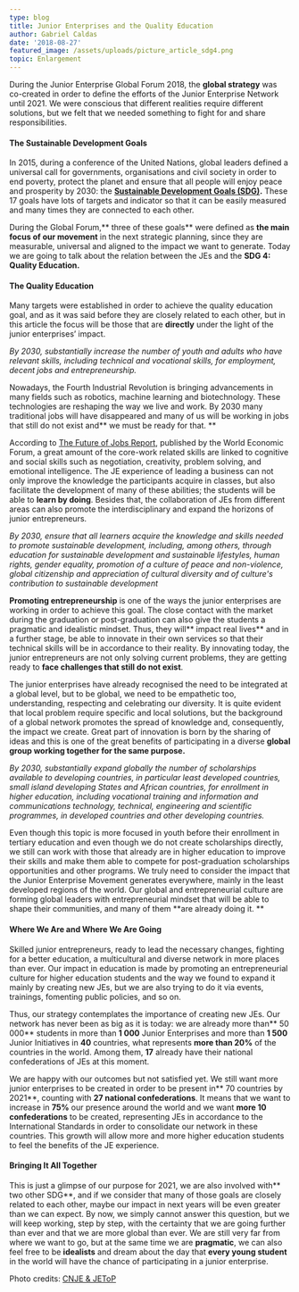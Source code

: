 ```yaml
---
type: blog
title: Junior Enterprises and the Quality Education
author: Gabriel Caldas
date: '2018-08-27'
featured_image: /assets/uploads/picture_article_sdg4.png
topic: Enlargement
---
```

During the Junior Enterprise Global Forum 2018, the **global strategy** was co-created in order to define the efforts of the Junior Enterprise Network until 2021. We were conscious that different realities require different solutions, but we felt that we needed something to fight for and share responsibilities.

#### **The Sustainable Development Goals**

In 2015, during a conference of the United Nations, global leaders defined a universal call for governments, organisations and civil society in order to end poverty, protect the planet and ensure that all people will enjoy peace and prosperity by 2030: the [**Sustainable Development Goals (SDG)**](https://sustainabledevelopment.un.org/)**.** These 17 goals have lots of targets and indicator so that it can be easily measured and many times they are connected to each other.

During the Global Forum,** three of these goals** were defined as **the main focus of our movement** in the next strategic planning, since they are measurable, universal and aligned to the impact we want to generate. Today we are going to talk about the relation between the JEs and the **SDG 4: Quality Education.**

#### The Quality Education

Many targets were established in order to achieve the quality education goal, and as it was said before they are closely related to each other, but in this article the focus will be those that are **directly** under the light of the junior enterprises’ impact.

_By 2030, substantially increase the number of youth and adults who have relevant skills, including technical and vocational skills, for employment, decent jobs and entrepreneurship._

Nowadays, the Fourth Industrial Revolution is bringing advancements in many fields such as robotics, machine learning and biotechnology. These technologies are reshaping the way we live and work. By 2030 many traditional jobs will have disappeared and many of us will be working in jobs that still do not exist and** we must be ready for that. **

According to [The Future of Jobs Report](http://www3.weforum.org/docs/WEF_Future_of_Jobs.pdf), published by the World Economic Forum, a great amount of the core-work related skills are linked to cognitive and social skills such as negotiation, creativity, problem solving, and emotional intelligence. The JE experience of leading a business can not only improve the knowledge the participants acquire in classes, but also facilitate the development of many of these abilities; the students will be able to **learn by doing**. Besides that, the collaboration of JEs from different areas can also promote the interdisciplinary and expand the horizons of junior entrepreneurs.

_By 2030, ensure that all learners acquire the knowledge and skills needed to promote sustainable development, including, among others, through education for sustainable development and sustainable lifestyles, human rights, gender equality, promotion of a culture of peace and non-violence, global citizenship and appreciation of cultural diversity and of culture's contribution to sustainable development_

**Promoting entrepreneurship** is one of the ways the junior enterprises are working in order to achieve this goal. The close contact with the market during the graduation or post-graduation can also give the students a pragmatic and idealistic mindset. Thus, they will** impact real lives** and in a further stage, be able to innovate in their own services so that their technical skills will be in accordance to their reality. By innovating today, the junior entrepreneurs are not only solving current problems, they are getting ready to **face challenges that still do not exist**.

The junior enterprises have already recognised the need to be integrated at a global level, but to be global, we need to be empathetic too, understanding, respecting and celebrating our diversity. It is quite evident that local problem require specific and local solutions, but the background of a global network promotes the spread of knowledge and, consequently, the impact we create. Great part of innovation is born by the sharing of ideas and this is one of the great benefits of participating in a diverse **global group working together for the same purpose.**

_By 2030, substantially expand globally the number of scholarships available to developing countries, in particular least developed countries, small island developing States and African countries, for enrollment in higher education, including vocational training and information and communications technology, technical, engineering and scientific programmes, in developed countries and other developing countries._

Even though this topic is more focused in youth before their enrollment in tertiary education and even though we do not create scholarships directly, we still can work with those that already are in higher education to improve their skills and make them able to compete for post-graduation scholarships opportunities and other programs. We truly need to consider the impact that the Junior Enterprise Movement generates everywhere, mainly in the least developed regions of the world. Our global and entrepreneurial culture are forming global leaders with entrepreneurial mindset that will be able to shape their communities, and many of them **are already doing it. **

#### Where We Are and Where We Are Going

Skilled junior entrepreneurs, ready to lead the necessary changes, fighting for a better education, a multicultural and diverse network in more places than ever. Our impact in education is made by promoting an entrepreneurial culture for higher education students and the way we found to expand it mainly by creating new JEs, but we are also trying to do it via events, trainings, fomenting public policies, and so on.

Thus, our strategy contemplates the importance of creating new JEs. Our network has never been as big as it is today: we are already more than** 50 000** students in more than **1 000** Junior Enterprises and more than **1 500** Junior Initiatives in **40** countries, what represents **more than 20%** of the countries in the world. Among them, **17** already have their national confederations of JEs at this moment. 

We are happy with our outcomes but not satisfied yet. We still want more junior enterprises to be created in order to be present in** 70 countries by 2021**, counting with **27 national confederations**. It means that we want to increase in **75%** our presence around the world and we want **more 10 confederations** to be created, representing JEs in accordance to the International Standards in order to consolidate our network in these countries. This growth will allow more and more higher education students to feel the benefits of the JE experience.

#### Bringing It All Together

This is just a glimpse of our purpose for 2021, we are also involved with** two other SDG**, and if we consider that many of those goals are closely related to each other, maybe our impact in next years will be even greater than we can expect. By now, we simply cannot answer this question, but we will keep working, step by step, with the certainty that we are going further than ever and that we are more global than ever. We are still very far from where we want to go, but at the same time we are **pragmatic**, we can also feel free to be **idealists** and dream about the day that **every young student** in the world will have the chance of participating in a junior enterprise.

Photo credits: [CNJE & JEToP](https://www.facebook.com/junior.entreprises/videos/430880630767867/)
